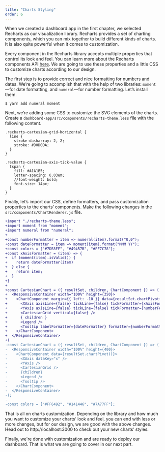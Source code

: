 ```yaml
---
title: "Charts Styling"
order: 6
---
```


When we created a dashboard app in the first chapter, we selected Recharts as our visualization library. Recharts provides a set of charting components, which you can mix together to build different kinds of charts. It is also quite powerful when it comes to customization.

Every component in the Recharts library accepts multiple properties that control its look and feel. You can learn more about the Recharts components API [here](http://recharts.org/en-US/api). We are going to use these properties and a little CSS to customize charts according to our design.

The first step is to provide correct and nice formatting for numbers and dates. We’re going to accomplish that with the help of two libraries: `moment`—for date formatting, and `numeral`—for number formatting. Let’s install them.

```bash
$ yarn add numeral moment
```

Next, we’re adding some CSS to customize the SVG elements of the charts. Create a `dashboard-app/src/components/recharts-theme.less` file with the following content.

```less
.recharts-cartesian-grid-horizontal {
  line {
    stroke-dasharray: 2, 2;
    stroke: #D0D0DA;
  }
}

.recharts-cartesian-axis-tick-value {
  tspan {
    fill: #A1A1B5;
    letter-spacing: 0.03em;
    //font-weight: bold;
    font-size: 14px;
  }
}
```

Finally, let’s import our CSS, define formatters, and pass customization properties to the charts’ components. Make the following changes in the `src/components/ChartRenderer.js` file.

```diff
+import "./recharts-theme.less";
+import moment from "moment";
+import numeral from "numeral";
+
+const numberFormatter = item => numeral(item).format("0,0");
+const dateFormatter = item => moment(item).format("MMM YY");
+const colors = ["#7DB3FF", "#49457B", "#FF7C78"];
+const xAxisFormatter = (item) => {
+  if (moment(item).isValid()) {
+    return dateFormatter(item)
+  } else {
+    return item;
+  }
+}
+
+const CartesianChart = ({ resultSet, children, ChartComponent }) => (
+  <ResponsiveContainer width="100%" height={350}>
+    <ChartComponent margin={{ left: -10 }} data={resultSet.chartPivot()}>
+      <XAxis axisLine={false} tickLine={false} tickFormatter={xAxisFormatter} dataKey="x" minTickGap={20} />
+      <YAxis axisLine={false} tickLine={false} tickFormatter={numberFormatter} />
+      <CartesianGrid vertical={false} />
+      { children }
+      <Legend />
+      <Tooltip labelFormatter={dateFormatter} formatter={numberFormatter} />
+    </ChartComponent>
+  </ResponsiveContainer>
+)
-const CartesianChart = ({ resultSet, children, ChartComponent }) => (
-  <ResponsiveContainer width="100%" height={400}>
-    <ChartComponent data={resultSet.chartPivot()}>
-      <XAxis dataKey="x" />
-      <YAxis />
-      <CartesianGrid />
-      {children}
-      <Legend />
-      <Tooltip />
-    </ChartComponent>
-  </ResponsiveContainer>
-);
-
-const colors = ["#FF6492", "#141446", "#7A77FF"];
```

That is all on charts customization. Depending on the library and how much you want to customize your charts’ look and feel, you can end with less or more changes, but for our design, we are good with the above changes. Head out to http://localhost:3000 to check out your new charts’ styles.

Finally, we're done with customization and are ready to deploy our dashboard.
That is what we are going to cover in our next part.
